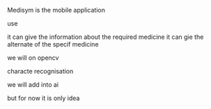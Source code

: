 Medisym is the mobile application 

use 

it can give the information about the required medicine 
it can gie the alternate of the specif medicine

we will on opencv 

characte recognisation 

we will add into ai 

but for now it is only 
idea

